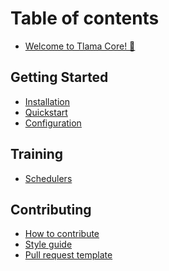 # Table of contents

* [Welcome to Tlama Core! 🚀](README.md)

## Getting Started

* [Installation](getting-started/installation.md)
* [Quickstart](getting-started/quickstart.md)
* [Configuration](getting-started/configuration.md)

<!-- ## Models

* [Overview](api/models/overview.md)
* [Transformer](api/models/transformer.md)
* [LLaMA](api/models/llama.md)
* [Mistral](api/models/mistral.md)
* [Configuration](api/models/config.md) -->
<!-- 
## Tokenizers

* [Overview](api/tokenizers/overview.md)
* [BPE](api/tokenizers/bpe.md)
* [SentencePiece](api/tokenizers/sentencepiece.md) -->

<!-- ## Data Processing

* [DataLoader](api/data/dataloader.md)
* [Dataset](api/data/dataset.md)
* [Preprocessing](api/data/preprocessing.md)
* [Augmentation](api/data/augmentation.md) -->

## Training

<!-- * [Trainer](api/training/trainer.md) -->
* [Schedulers](api/training/schedulers.md)
<!-- * [Optimizers](api/training/optimizers.md)
* [Checkpointing](api/training/checkpoint.md)
* [Callbacks](api/training/callbacks.md) -->

<!-- ## Distributed Training

* [Overview](api/distributed/overview.md)
* [DDP](api/distributed/ddp.md)
* [Sharded Data Parallelism](api/distributed/sharding.md)
* [Pipeline Parallelism](api/distributed/pipeline.md)

## Evaluation

* [Metrics](api/evaluation/metrics.md)
* [Benchmarks](api/evaluation/benchmarks.md)
* [Validation](api/evaluation/validation.md)

## Text Generation

* [Overview](api/generation/overview.md)
* [Sampling Methods](api/generation/sampling.md)
* [Beam Search](api/generation/beam_search.md)
* [Decoding Strategies](api/generation/decode.md)

## Adapters

* [Overview](api/adapters/overview.md)
* [LoRA](api/adapters/lora.md)
* [QLoRA](api/adapters/qlora.md)
* [Prefix Tuning](api/adapters/prefix_tuning.md)

## Quantization

* [Overview](api/quantization/overview.md)
* [Quantizers](api/quantization/quantizers.md)
* [Calibration](api/quantization/calibration.md)
* [Mixed Precision](api/quantization/mixed_precision.md)

## Inference

* [Inference Engine](api/inference/engine.md)
* [KV Cache](api/inference/kv_cache.md)
* [Batching](api/inference/batching.md)

## Utilities

* [Logging](api/utils/logging.md)
* [Profiling](api/utils/profiling.md)
* [Memory Optimization](api/utils/memory.md)

## Examples

* [Training from Scratch](examples/train_from_scratch.md)
* [Fine-tuning with LoRA](examples/finetune_lora.md)
* [Inference](examples/inference.md)
* [Distributed Training](examples/distributed_training.md) -->

## Contributing

* [How to contribute](contributing/how-to-contribute.md)
* [Style guide](contributing/style-guide.md)
* [Pull request template](contributing/pull-request-template.md)